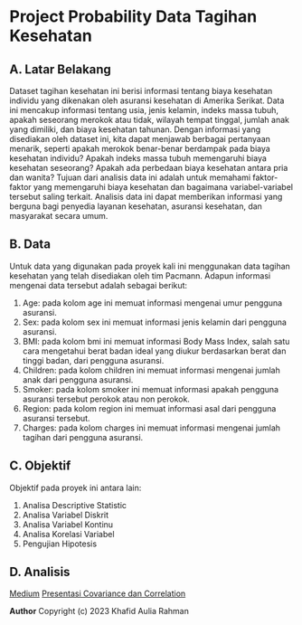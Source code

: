# Project Probability Data Tagihan Kesehatan
## A. Latar Belakang
Dataset tagihan kesehatan ini berisi informasi tentang biaya kesehatan individu yang dikenakan oleh asuransi kesehatan di Amerika Serikat. Data ini mencakup informasi tentang usia, jenis kelamin, indeks massa tubuh, apakah seseorang merokok atau tidak, wilayah tempat tinggal, jumlah anak yang dimiliki, dan biaya kesehatan tahunan. Dengan informasi yang disediakan oleh dataset ini, kita dapat menjawab berbagai pertanyaan menarik, seperti apakah merokok benar-benar berdampak pada biaya kesehatan individu? Apakah indeks massa tubuh memengaruhi biaya kesehatan seseorang? Apakah ada perbedaan biaya kesehatan antara pria dan wanita?
Tujuan dari analisis data ini adalah untuk memahami faktor-faktor yang memengaruhi biaya kesehatan dan bagaimana variabel-variabel tersebut saling terkait. Analisis data ini dapat memberikan informasi yang berguna bagi penyedia layanan kesehatan, asuransi kesehatan, dan masyarakat secara umum.
## B. Data
Untuk data yang digunakan pada proyek kali ini menggunakan data tagihan kesehatan yang telah disediakan oleh tim Pacmann. Adapun informasi mengenai data tersebut adalah sebagai berikut:
1. Age: pada kolom age ini memuat informasi mengenai umur pengguna asuransi.
2. Sex: pada kolom sex ini memuat informasi jenis kelamin dari pengguna asuransi.
3. BMI: pada kolom bmi ini memuat informasi Body Mass Index, salah satu cara mengetahui berat badan ideal yang diukur berdasarkan berat dan tinggi badan, dari pengguna asuransi.
4. Children: pada kolom children ini memuat informasi mengenai jumlah anak dari pengguna asuransi.
5. Smoker: pada kolom smoker ini memuat informasi apakah pengguna asuransi tersebut perokok atau non perokok.
6. Region: pada kolom region ini memuat informasi asal dari pengguna asuransi tersebut.
7. Charges: pada kolom charges ini memuat informasi mengenai jumlah tagihan dari pengguna asuransi.
## C. Objektif
Objektif pada proyek ini antara lain:
1.  Analisa Descriptive Statistic
2.  Analisa Variabel Diskrit
3.  Analisa Variabel Kontinu
4.  Analisa Korelasi Variabel
5.  Pengujian Hipotesis
## D. Analisis
[Medium](https://medium.com/@khafidauliar/project-probability-data-tagihan-kesehatan-8a77b9ae825b)
[Presentasi Covariance dan Correlation](https://youtube.com/)

**Author** Copyright (c) 2023 Khafid Aulia Rahman
